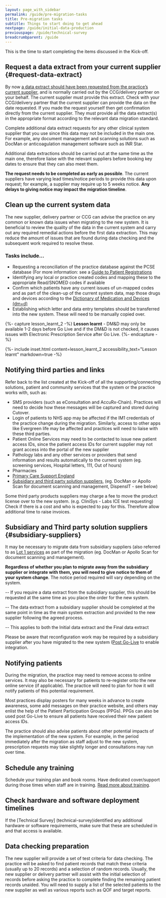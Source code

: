 ```yaml
---
layout: page_with_sidebar
permalink: /guide/pre-migration-tasks
title: Pre-migration tasks
subtitle: Things to start doing to get ahead
nextpage: /guide/initial-data-production
previouspage: /guide/technical-survey
breadcrumbparent: /guide
---
```


This is the time to start completing the items discussed in the Kick-off.


## Request a data extract from your current supplier {#request-data-extract}

By now [a data extract should have been requested from the practice’s current supplier](/prm-practice-migration/guide/get-started#request-data-extract), and is normally carried out by the CCG/delivery partner on your behalf. The current supplier must provide this extract. Check with your CCG/delivery partner that the current supplier can provide the data on the date requested. If you made the request yourself then get confirmation directly from the current supplier. They must provide all the data extract(s) in the appropriate format according to the relevant data migration standard.

Complete additional data extract requests for any other clinical system supplier that you use since this data may not be included in the main one. For example, any document management and scanning solutions such as DocMan or anticoagulation management software such as INR Star. 

Additional data extractions should be carried out at the same time as the main one, therefore liaise with the relevant suppliers before booking key dates to ensure that they can also meet them. 

<!--* * *
**_SLA:_**  Once a request is made for an extract, your old supplier has 5 working days to provide this to you/your new supplier.
<br><em>(GP IT Futures Catalogue Solution Migration Process, p. 6)</em>
* * *-->
<!-- [UPLIFT] added reference to the Supplier SLA in terms of responding to queries from a Migration Management Agent -->

<!--The DDE is the 'Documented Data Extract' that shows what physical data is to be included in the extract and its format and structure (see DMI02).
 [UPLIFT] added reference to the Supplier SLA in terms of responding to a request for an extract -->

__The request needs to be completed as early as possible__. The current suppliers have varying lead times/notice periods to provide this data upon request; for example, a supplier may require up to 5 weeks notice. __Any delays to giving notice may impact the migration timeline__.

## Clean up the current system data

The new supplier, delivery partner or CCG can advise the practice on any common or known data issues when migrating to the new system. It is beneficial to review the quality of the data in the current system and carry out any required remedial actions before the first data extraction. This may reduce the amount of issues that are found during data checking and the subsequent work required to resolve these.

<!--* * * 
**_SLA:_**  Reviewing the quality of the data in your current solution should not take more than 6 weeks. This review should include identifying any irregularities in the data, performing standard data quality checks and assessing any misused codes or concepts, such as clinical findings terms.
<br><em>(GP IT Futures Catalogue Solution Migration Process, p. 11)</em>
* * *-->

<!-- [UPLIFT] added reference to Step 4 SLA from the Ancillary Document -->
<!-- [GAP] need to check whether 'Source Solution data quality review' is the same activity as 'Clean up the current system data' i.e. is the SLA here in the right place? -->

### Tasks include...

* Requesting a reconciliation of the practice database against the PCSE database (For more information: see a [Guide to Patient Registrations](https://pcse.england.nhs.uk/services/registrations/)
* Identifying any local or practice created codes and mapping these to the appropriate Read/SNOMED codes if available 
* Confirm which patients have any current issues of un-mapped codes and as part of the clean-up of the current system data, map those drugs and devices according to the [Dictionary of Medication and Devices (dm+d)](https://www.nhsbsa.nhs.uk/pharmacies-gp-practices-and-appliance-contractors/dictionary-medicines-and-devices-dmd) 
* Establishing which letter and data entry templates should be transferred into the new system. These will need to be manually copied over.

{%- capture lesson_learnt_2 -%}
__Lesson learnt__ - DM&D may only be available 1-2 days before Go Live and if the DM&D is not checked, it causes issues with Electronic Prescription Service after Go Live. 
{%- endcapture -%}

{%- include inset.html content=lesson_learnt_2 accessibility_text="Lesson learnt" markdown=true -%}

## Notifying third parties and links

Refer back to the list created at the Kick-off of all the supporting/connecting solutions, patient and community services that the system or the practice works with, such as:

* SMS providers (such as eConsultation and AccuRx-Chain). Practices will need to decide how these messages will be captured and stored during Cutover.
* Login of patients to NHS app may be affected if the IM1 credentials of the practice change during the migration. Similarly, access to other apps like Evergreen life may be affected and practices will need to liaise with these third parties.
* Patient Online Services may need to be contacted to issue new patient access IDs, since the patient access IDs for current supplier may not grant access into the portal of the new supplier 
* Pathology labs and any other services or providers that send information and results automatically to the current system (eg. screening services, Hospital letters, 111, Out of hours)
* Pharmacies
* [Primary Care Support England](https://pcse.england.nhs.uk/) 
* [Subsidiary and third party solution suppliers](/prm-practice-migration/guide/pre-migration-tasks#subsidiary-suppliers), (eg. DocMan or Apollo Scan for document scanning and management, DispensIT - see below)

Some third party products suppliers may charge a fee to move the product license over to the new system. (e.g. CliniSys - Labs ICE test requesting) Check if there is a cost and who is expected to pay for this. Therefore allow additional time to raise invoices.


## Subsidiary and Third party solution suppliers {#subsidiary-suppliers}

It may be necessary to migrate data from subsidiary suppliers (also referred to as [Lot 1 services]((https://digital.nhs.uk/services/gp-systems-of-choice/gpsoc-services#lot-1-gp-principal-clinical-systems-and-subsidiary-modules)) as part of the migration (eg. DocMan or Apollo Scan for document scanning and management).

__Regardless of whether you plan to migrate away from the subsidiary supplier or integrate with them, you will need to give notice to them of your system change__. The notice period required will vary depending on the system. 

   -- If you require a data extract from the subsidiary supplier, this should be requested at the same time as you place the order for the new system. 

   -- The data extract from a subsidiary supplier should be completed at the same point in time as the main system extraction and provided to the new supplier following the agreed process.

   -- This applies to both the Initial data extract and the Final data extract

Please be aware that reconfiguration work may be required by a subsidiary supplier after you have migrated to the new system ([Post Go-Live](post-go-live) to enable integration. 


## Notifying patients

During the migration, the practice may need to remove access to online services. It may also be necessary for patients to re-register onto the new online service (if applicable). The practice will need to plan for how it will notify patients of this potential requirement. 

Most practices display posters for many weeks in advance to create awareness, some add messages on their practice website, and others may enlist the help of the Patient Participation Groups (PPGs). PPGs can also be used post Go-Live to ensure all patients have received their new patient access IDs.

The practice should also advise patients about other potential impacts of the implementation of the new system. For example, in the period immediately after the migration as staff adjust to the new system, prescription requests may take slightly longer and consultations may run over time.
 

## Schedule any training

Schedule your training plan and book rooms. Have dedicated cover/support during those times when staff are in training. [Read more about training](training). 

## Check hardware and software deployment timelines

If the [Technical Survey] (technical-survey)identified any additional hardware or software requirements, make sure that these are scheduled in and that access is available.

## Data checking preparation

The new supplier will provide a set of test criteria for data checking. The practice will be asked to find patient records that match these criteria (usually up to 20 records) and a selection of random records. Usually, the new supplier or delivery partner will assist with the initial selection of records before asking the practice to complete finding the remaining patient records unaided. You will need to supply a list of the selected patients to the new supplier as well as various reports such as QOF and target reports.
